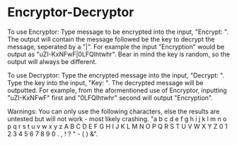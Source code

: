 # Encryptor-Decryptor

To use Encryptor:
  Type message to be encrypted into the input, "Encrypt: ".
  The output will contain the message followed be the key to decrypt the message, seperated by a "|".
  For example the input "Encryption" would be output as "uZI-KxNFwF|0LFQlhtwhr".
  Bear in mind the key is random, so the output will always be different.

To use Decryptor:
  Type the encrypted message into the input, "Decrypt: ".
  Type the key into the input, "Key: ".
  The decrypted message will be outputted.
  For example, from the aformentioned use of Encryptor, inputting "uZI-KxNFwF" first and "0LFQlhtwhr" second will output "Encryption".

Warnings:
  You can only use the following characters, else the results are untested but will not work - most likely crashing.
  "a b c d e f g h i j k l m n o p q r s t u v w x y z A B C D E F G H I J K L M N O P Q R S T U V W X Y Z 0 1 2 3 4 5 6 7 8 9 0 . , ! ? " - ( ) &".
